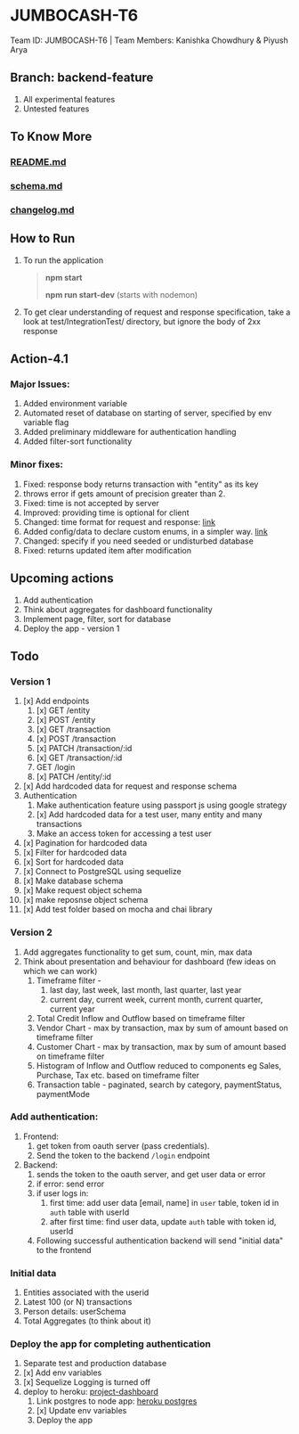# JUMBOCASH-T6
Team ID: JUMBOCASH-T6 | Team Members: Kanishka Chowdhury &amp; Piyush Arya

## Branch: backend-feature
1. All experimental features
2. Untested features

## To Know More
### [README.md](#)
### [schema.md](schema.md)
### [changelog.md](changelog.md)

## How to Run
1. To run the application
   > **npm start**
   > 
   > **npm run start-dev** (starts with nodemon)
2. To get clear understanding of request and response specification, take a look at test/IntegrationTest/ directory, but ignore the body of 2xx response

## Action-4.1
### Major Issues:
1. Added environment variable
2. Automated reset of database on starting of server, specified by env variable flag
3. Added preliminary middleware for authentication handling
4. Added filter-sort functionality
### Minor fixes:
1. Fixed: response body returns transaction with "entity" as its key
2. throws error if gets amount of precision greater than 2.
3. Fixed: time is not accepted by server
4. Improved: providing time is optional for client
5. Changed: time format for request and response: [link](schema.md)
6. Added config/data to declare custom enums, in a simpler way. [link](config/data.js)
7. Changed: specify if you need seeded or undisturbed database
8. Fixed: returns updated item after modification


## Upcoming actions
1. Add authentication
2. Think about aggregates for dashboard functionality
3. Implement page, filter, sort for database
4. Deploy the app - version 1

## Todo
### Version 1
1. [x] Add endpoints
   1. [x] GET /entity
   2. [x] POST /entity
   3. [x] GET /transaction
   4. [x] POST /transaction
   5. [x] PATCH /transaction/:id
   6. [x] GET /transaction/:id
   7.  GET /login
   8. [x] PATCH /entity/:id
2. [x] Add hardcoded data for request and response schema
3. Authentication
   1. Make authentication feature using passport js using google strategy
   2. [x] Add hardcoded data for a test user, many entity and many transactions
   3. Make an access token for accessing a test user
4. [x] Pagination for hardcoded data
5. [x] Filter for hardcoded data
6. [x] Sort for hardcoded data
7. [x] Connect to PostgreSQL using sequelize
8. [x] Make database schema
9.  [x] Make request object schema
10. [x] make reposnse object schema
11. [x] Add test folder based on mocha and chai library

### Version 2
1. Add aggregates functionality to get sum, count, min, max data
2. Think about presentation and behaviour for dashboard (few ideas on which we can work)
   1. Timeframe filter - 
      1. last day, last week, last month, last quarter, last year
      2. current day, current week, current month, current quarter, current year
   1. Total Credit Inflow and Outflow based on timeframe filter
   2. Vendor Chart - max by transaction, max by sum of amount based on timeframe filter
   3. Customer Chart - max by transaction, max by sum of amount based on timeframe filter
   4. Histogram of Inflow and Outflow reduced to components eg Sales, Purchase, Tax etc. based on timeframe filter
   5. Transaction table - paginated, search by category, paymentStatus, paymentMode

### Add authentication:
1. Frontend:
   1. get token from oauth server (pass credentials).
   2. Send the token to the backend `/login` endpoint
2. Backend:
   1. sends the token to the oauth server, and get user data or error
   2. if error: send error
   3. if user logs in: 
      1. first time: add user data [email, name] in `user` table, token id in `auth` table with userId
      2. after first time: find user data, update `auth` table with token id, userId
   4. Following successful authentication backend will send "initial data" to the frontend

### Initial data
1. Entities associated with the userid
2. Latest 100 (or N) transactions
3. Person details: userSchema
4. Total Aggregates (to think about it)

### Deploy the app for completing authentication
1. Separate test and production database
2. [x] Add env variables
3. [x] Sequelize Logging is turned off
4. deploy to heroku: [project-dashboard](https://dashboard.heroku.com/apps/jumbocash-dev/deploy/heroku-git)
   1. Link postgres to node app: [heroku postgres](https://devcenter.heroku.com/articles/heroku-postgresql)
   2. [x] Update env variables
   3. Deploy the app